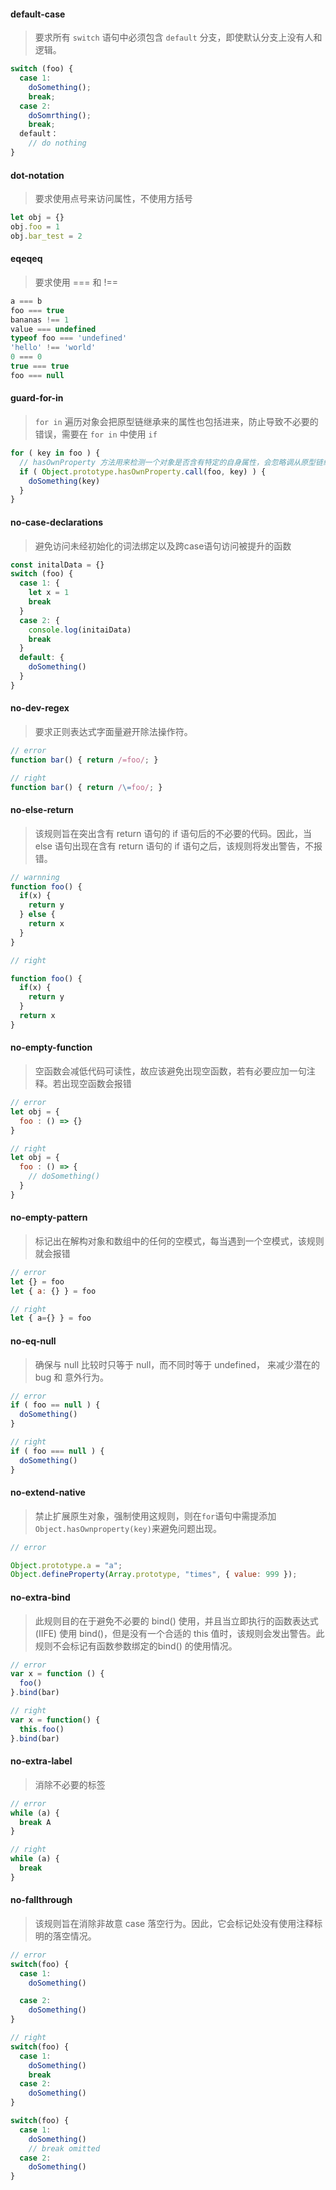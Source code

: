 
#### default-case
> 要求所有 `switch` 语句中必须包含 `default` 分支，即使默认分支上没有人和逻辑。

```javascript
switch (foo) {
  case 1:
    doSomething();
    break;
  case 2:
    doSomrthing();
    break;
  default：
    // do nothing
}
```

#### dot-notation 
> 要求使用点号来访问属性，不使用方括号

```javascript
let obj = {}
obj.foo = 1
obj.bar_test = 2

```

#### eqeqeq
> 要求使用 === 和 !==

```javascript
a === b
foo === true
bananas !== 1
value === undefined
typeof foo === 'undefined'
'hello' !== 'world'
0 === 0
true === true
foo === null
```

#### guard-for-in
> `for in` 遍历对象会把原型链继承来的属性也包括进来，防止导致不必要的错误，需要在 `for in` 中使用 `if`

```javascript 
for ( key in foo ) {
  // hasOwnProperty 方法用来检测一个对象是否含有特定的自身属性，会忽略调从原型链继承到的属性
  if ( Object.prototype.hasOwnProperty.call(foo, key) ) {
    doSomething(key)
  }
}

```

#### no-case-declarations
> 避免访问未经初始化的词法绑定以及跨case语句访问被提升的函数

```javascript
const initalData = {}
switch (foo) {
  case 1: {
    let x = 1
    break
  }
  case 2: {
    console.log(initaiData)
    break
  }
  default: {
    doSomething()
  }
}

```

#### no-dev-regex
> 要求正则表达式字面量避开除法操作符。
```javascript
// error
function bar() { return /=foo/; }

// right
function bar() { return /\=foo/; }

```

#### no-else-return
> 该规则旨在突出含有 return 语句的 if 语句后的不必要的代码。因此，当else 语句出现在含有 return 语句的 if 语句之后，该规则将发出警告，不报错。

```javascript
// warnning
function foo() {
  if(x) {
    return y
  } else {
    return x
  }
}

// right

function foo() {
  if(x) {
    return y
  }
  return x
}

```

#### no-empty-function
> 空函数会减低代码可读性，故应该避免出现空函数，若有必要应加一句注释。若出现空函数会报错
```javascript
// error 
let obj = {
  foo : () => {}
}

// right 
let obj = {
  foo : () => {
    // doSomething()
  }
}

```

#### no-empty-pattern
> 标记出在解构对象和数组中的任何的空模式，每当遇到一个空模式，该规则就会报错
```javascript
// error
let {} = foo
let { a: {} } = foo

// right
let { a={} } = foo
```

#### no-eq-null
> 确保与 null 比较时只等于 null，而不同时等于 undefined， 来减少潜在的 bug 和 意外行为。
```javascript
// error
if ( foo == null ) {
  doSomething()
}

// right
if ( foo === null ) {
  doSomething()
}
```

<!--#### no-eval 
> 使用`eval()`有风险，允许间接调用`eval`，降低危害性

```javascript
// error
var foo = eval
foo('let a = 0')

// right

```-->

#### no-extend-native
> 禁止扩展原生对象，强制使用这规则，则在`for`语句中需提添加 `Object.hasOwnproperty(key)`来避免问题出现。
```javascript
// error

Object.prototype.a = "a";
Object.defineProperty(Array.prototype, "times", { value: 999 });

```

#### no-extra-bind
> 此规则目的在于避免不必要的 bind() 使用，并且当立即执行的函数表达式 (IIFE) 使用 bind()，但是没有一个合适的 this 值时，该规则会发出警告。此规则不会标记有函数参数绑定的bind() 的使用情况。
```javascript
// error
var x = function () {
  foo()
}.bind(bar)

// right
var x = function() {
  this.foo()
}.bind(bar)

```

#### no-extra-label
> 消除不必要的标签
```javascript
// error
while (a) {
  break A
}

// right
while (a) {
  break
}
```

#### no-fallthrough
> 该规则旨在消除非故意 case 落空行为。因此，它会标记处没有使用注释标明的落空情况。
```javascript
// error
switch(foo) {
  case 1:
    doSomething()

  case 2:
    doSomething()
}

// right
switch(foo) {
  case 1:
    doSomething()
    break
  case 2:
    doSomething()
}

switch(foo) {
  case 1:
    doSomething()
    // break omitted
  case 2:
    doSomething()
}

```